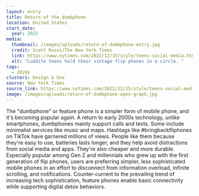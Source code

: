 ```yaml
---
layout: entry
title: Return of the dumbphone
location: United States
start_date:
  year: 2022
media:
  thumbnail: /images/uploads/return-of-dumbphone-entry.jpg
  credit: Scott Rossi/The New York Times
  link: https://www.nytimes.com/2022/12/15/style/teens-social-media.html
  alt: "Luddite teens hold their vintage flip phones in a circle. "
tags:
  - 2020s
clusters: Design & Use
source: New York Times
source_link: https://www.nytimes.com/2022/12/15/style/teens-social-media.html
image: /images/uploads/return-of-dumbphone-open-graph.jpg
---
```

The "dumbphone" or feature phone is a simpler form of mobile phone, and it's becoming popular again. A return to early 2000s technology, unlike smartphones, dumbphones mainly support calls and texts. Some include minimalist services like music and maps. Hashtags like #bringbackfliphones on TikTok have garnered millions of views. People like them because they're easy to use, batteries lasts longer, and they help avoid distractions from social media and apps. They're also cheaper and more durable. Especially popular among Gen Z and millennials who grew up with the first generation of flip phones, users are preferring simpler, less sophisticated mobile phones in an effort to disconnect from information overload, infinite scrolling, and notifications. Counter-current to the prevailing trend of increasing tech sophistication, feature phones enable basic connectivity while supporting digital detox behaviors.